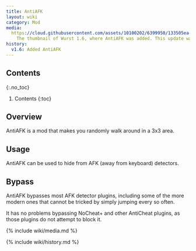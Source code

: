 ```yaml
---
title: AntiAFK
layout: wiki
category: Mod
media:
  https://cloud.githubusercontent.com/assets/10100202/6399950/133505ea-bdf6-11e4-9fe3-4b0713177ad7.jpg: |
    The thumbnail of Wurst 1.6, where AntiAFK was added. This update was released on February 26, 2015 and AntiAFK was one of the four main changes in it.
history:
  v1.6: Added AntiAFK
---
```

## Contents
{:.no_toc}
1. Contents
{:toc}

## Overview
AntiAFK is a mod that makes you randomly walk around in a 3x3 area.

## Usage
AntiAFK can be used to hide from AFK (away from keyboard) detectors.

## Bypass
AntiAFK bypasses most AFK detector plugins, including some of the more modern ones that cannot be tricked by simply jumping every so often.

It has no problems bypassing NoCheat+ and other AntiCheat plugins, as those plugins do not attempt to block it.

{% include wiki/media.md %}

{% include wiki/history.md %}

<!--
## Related
- AutoWalk
- .goto
-->
